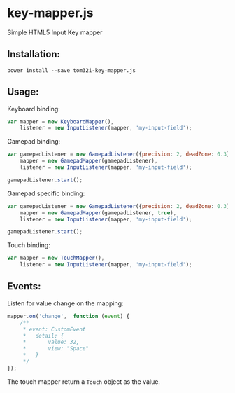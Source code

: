 key-mapper.js
=============

Simple HTML5 Input Key mapper

## Installation:

    bower install --save tom32i-key-mapper.js

## Usage:

Keyboard binding:
```javascript
var mapper = new KeyboardMapper(),
    listener = new InputListener(mapper, 'my-input-field');
```

Gamepad binding:
```javascript
var gamepadListener = new GamepadListener({precision: 2, deadZone: 0.3}),
    mapper = new GamepadMapper(gamepadListener),
    listener = new InputListener(mapper, 'my-input-field');

gamepadListener.start();
```

Gamepad specific binding:
```javascript
var gamepadListener = new GamepadListener({precision: 2, deadZone: 0.3}),
    mapper = new GamepadMapper(gamepadListener, true),
    listener = new InputListener(mapper, 'my-input-field');

gamepadListener.start();
```

Touch binding:
```javascript
var mapper = new TouchMapper(),
    listener = new InputListener(mapper, 'my-input-field');
```

## Events:

Listen for value change on the mapping:

```javascript
mapper.on('change',  function (event) {
    /**
     * event: CustomEvent
     *   detail: {
     *       value: 32,
     *       view: "Space"
     *   }
     */
});
```

The touch mapper return a `Touch` object as the value.

